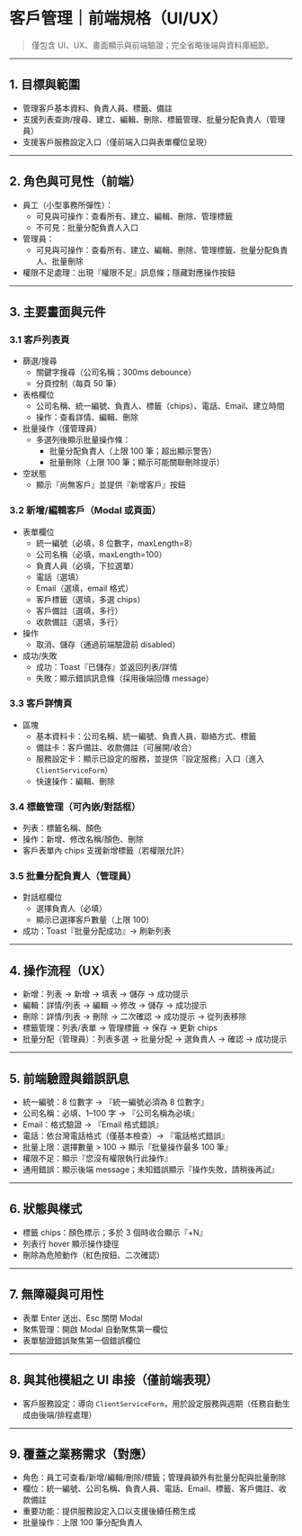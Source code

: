 # 客戶管理｜前端規格（UI/UX）

> 僅包含 UI、UX、畫面顯示與前端驗證；完全省略後端與資料庫細節。

---

## 1. 目標與範圍
- 管理客戶基本資料、負責人員、標籤、備註
- 支援列表查詢/搜尋、建立、編輯、刪除、標籤管理、批量分配負責人（管理員）
- 支援客戶服務設定入口（僅前端入口與表單欄位呈現）

---

## 2. 角色與可見性（前端）
- 員工（小型事務所彈性）：
  - 可見與可操作：查看所有、建立、編輯、刪除、管理標籤
  - 不可見：批量分配負責人入口
- 管理員：
  - 可見與可操作：查看所有、建立、編輯、刪除、管理標籤、批量分配負責人、批量刪除
- 權限不足處理：出現『權限不足』訊息條；隱藏對應操作按鈕

---

## 3. 主要畫面與元件

### 3.1 客戶列表頁
- 篩選/搜尋
  - 關鍵字搜尋（公司名稱；300ms debounce）
  - 分頁控制（每頁 50 筆）
- 表格欄位
  - 公司名稱、統一編號、負責人、標籤（chips）、電話、Email、建立時間
  - 操作：查看詳情、編輯、刪除
- 批量操作（僅管理員）
  - 多選列後顯示批量操作條：
    - 批量分配負責人（上限 100 筆；超出顯示警告）
    - 批量刪除（上限 100 筆；顯示可能關聯刪除提示）
- 空狀態
  - 顯示『尚無客戶』並提供『新增客戶』按鈕

### 3.2 新增/編輯客戶（Modal 或頁面）
- 表單欄位
  - 統一編號（必填，8 位數字，maxLength=8）
  - 公司名稱（必填，maxLength=100）
  - 負責人員（必填，下拉選單）
  - 電話（選填）
  - Email（選填，email 格式）
  - 客戶標籤（選填，多選 chips）
  - 客戶備註（選填，多行）
  - 收款備註（選填，多行）
- 操作
  - 取消、儲存（通過前端驗證前 disabled）
- 成功/失敗
  - 成功：Toast『已儲存』並返回列表/詳情
  - 失敗：顯示錯誤訊息條（採用後端回傳 message）

### 3.3 客戶詳情頁
- 區塊
  - 基本資料卡：公司名稱、統一編號、負責人員、聯絡方式、標籤
  - 備註卡：客戶備註、收款備註（可展開/收合）
  - 服務設定卡：顯示已設定的服務，並提供『設定服務』入口（進入 `ClientServiceForm`）
  - 快速操作：編輯、刪除

### 3.4 標籤管理（可內嵌/對話框）
- 列表：標籤名稱、顏色
- 操作：新增、修改名稱/顏色、刪除
- 客戶表單內 chips 支援新增標籤（若權限允許）

### 3.5 批量分配負責人（管理員）
- 對話框欄位
  - 選擇負責人（必填）
  - 顯示已選擇客戶數量（上限 100）
- 成功：Toast『批量分配成功』→ 刷新列表

---

## 4. 操作流程（UX）
- 新增：列表 → 新增 → 填表 → 儲存 → 成功提示
- 編輯：詳情/列表 → 編輯 → 修改 → 儲存 → 成功提示
- 刪除：詳情/列表 → 刪除 → 二次確認 → 成功提示 → 從列表移除
- 標籤管理：列表/表單 → 管理標籤 → 保存 → 更新 chips
- 批量分配（管理員）：列表多選 → 批量分配 → 選負責人 → 確認 → 成功提示

---

## 5. 前端驗證與錯誤訊息
- 統一編號：8 位數字 → 『統一編號必須為 8 位數字』
- 公司名稱：必填、1–100 字 → 『公司名稱為必填』
- Email：格式驗證 → 『Email 格式錯誤』
- 電話：依台灣電話格式（僅基本檢查）→ 『電話格式錯誤』
- 批量上限：選擇數量 > 100 → 顯示『批量操作最多 100 筆』
- 權限不足：顯示『您沒有權限執行此操作』
- 通用錯誤：顯示後端 message；未知錯誤顯示『操作失敗，請稍後再試』

---

## 6. 狀態與樣式
- 標籤 chips：顏色標示；多於 3 個時收合顯示『+N』
- 列表行 hover 顯示操作捷徑
- 刪除為危險動作（紅色按鈕、二次確認）

---

## 7. 無障礙與可用性
- 表單 Enter 送出、Esc 關閉 Modal
- 聚焦管理：開啟 Modal 自動聚焦第一欄位
- 表單驗證錯誤聚焦第一個錯誤欄位

---

## 8. 與其他模組之 UI 串接（僅前端表現）
- 客戶服務設定：導向 `ClientServiceForm`，用於設定服務與週期（任務自動生成由後端/排程處理）

---

## 9. 覆蓋之業務需求（對應）
- 角色：員工可查看/新增/編輯/刪除/標籤；管理員額外有批量分配與批量刪除
- 欄位：統一編號、公司名稱、負責人員、電話、Email、標籤、客戶備註、收款備註
- 重要功能：提供服務設定入口以支援後續任務生成
- 批量操作：上限 100 筆分配負責人
